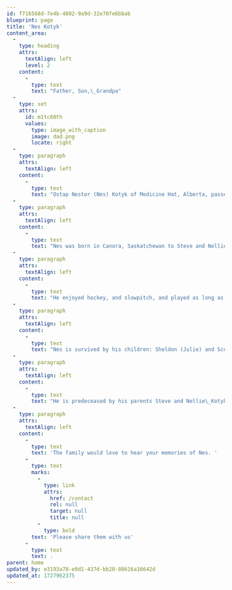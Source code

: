 ```yaml
---
id: f716568d-7e4b-4802-9a9d-32e70fe6bbab
blueprint: page
title: 'Nes Kotyk'
content_area:
  -
    type: heading
    attrs:
      textAlign: left
      level: 2
    content:
      -
        type: text
        text: "Father, Son,\_Grandpa"
  -
    type: set
    attrs:
      id: m1tc60th
      values:
        type: image_with_caption
        image: dad.png
        locate: right
  -
    type: paragraph
    attrs:
      textAlign: left
    content:
      -
        type: text
        text: "Ostap Nestor (Nes) Kotyk of Medicine Hat, Alberta, passed away peacefully on October 3, 2023 at the age of 75\_years."
  -
    type: paragraph
    attrs:
      textAlign: left
    content:
      -
        type: text
        text: "Nes was born in Canora, Saskatchewan to Steve and Nellie Kotyk (Skoretz). He went to school in Buchanan and helped on the family farm. He worked in banking but retail was his calling. His stores carried electronics, musical instruments, books, and health food in various locations including Winnipeg MB, Estevan SK, Squamish BC, Medicine Hat and Lethbridge AB. He loved his customers and would spend hours with them, talking about current events, his faith, and anything else people wanted to\_discuss."
  -
    type: paragraph
    attrs:
      textAlign: left
    content:
      -
        type: text
        text: "He enjoyed hockey, and slowpitch, and played as long as his body would allow. In the summers he could be seen with his family on the lakes water-skiing. He was involved with Youth for Christ, Hockey Ministries International, and would lead Sunday School\_classes."
  -
    type: paragraph
    attrs:
      textAlign: left
    content:
      -
        type: text
        text: "Nes is survived by his children: Sheldon (Julie) and Scott, as well as his brothers Ernest (Harmony) and Danny (Peggy). Giving him incredible joy were his grandchildren: Kristin, Ava, and Jamie Kotyk, as well as Zoë\_DeNobrega."
  -
    type: paragraph
    attrs:
      textAlign: left
    content:
      -
        type: text
        text: "He is predeceased by his parents Steve and Nellie\_Kotyk."
  -
    type: paragraph
    attrs:
      textAlign: left
    content:
      -
        type: text
        text: 'The family would love to hear your memories of Nes. '
      -
        type: text
        marks:
          -
            type: link
            attrs:
              href: /contact
              rel: null
              target: null
              title: null
          -
            type: bold
        text: 'Please share them with us'
      -
        type: text
        text: .
parent: home
updated_by: e3193a78-e0d1-437d-bb20-86616a16642d
updated_at: 1727962375
---
```

